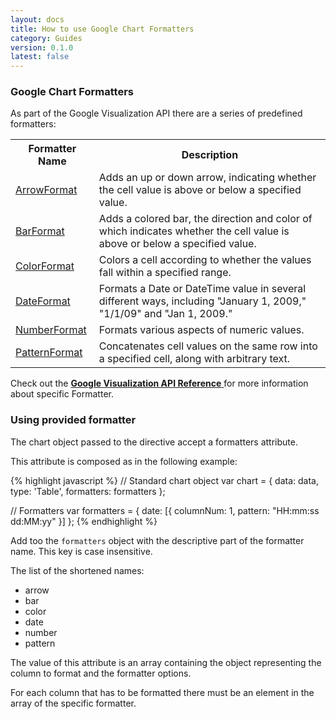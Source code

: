 ```yaml
---
layout: docs
title: How to use Google Chart Formatters
category: Guides
version: 0.1.0
latest: false
---
```


### Google Chart Formatters

As part of the Google Visualization API there are a series of predefined formatters:

<table class="table">
    <tr>
        <th>Formatter Name</th>
        <th>Description</th>
    </tr>
    <tr>
        <td>
            <a href="https://developers.google.com/chart/interactive/docs/reference#arrowformat">ArrowFormat <span class="fa fa-external-link"></span></a>
        </td>
        <td>
            Adds an up or down arrow, indicating whether the cell value is above or below a specified value.
        </td>
    </tr>
    <tr>
        <td>
            <a href="https://developers.google.com/chart/interactive/docs/reference#barformat">BarFormat <span class="fa fa-external-link"></span></a>
        </td>
        <td>
            Adds a colored bar, the direction and color of which indicates whether the cell value is above or below a specified value.
        </td>
    </tr>
    <tr>
        <td>
            <a href="https://developers.google.com/chart/interactive/docs/reference#colorformat">ColorFormat <span class="fa fa-external-link"></span></a>
        </td>
        <td>
            Colors a cell according to whether the values fall within a specified range.
        </td>
    </tr>
    <tr>
        <td>
            <a href="https://developers.google.com/chart/interactive/docs/reference#dateformat">DateFormat <span class="fa fa-external-link"></span></a>
        </td>
        <td>
            Formats a Date or DateTime value in several different ways, including "January 1, 2009," "1/1/09" and "Jan 1, 2009."
        </td>
    </tr>
    <tr>
        <td>
            <a href="https://developers.google.com/chart/interactive/docs/reference#numberformat">NumberFormat <span class="fa fa-external-link"></span></a>
        </td>
        <td>
            Formats various aspects of numeric values.
        </td>
    </tr>
    <tr>
        <td>
            <a href="https://developers.google.com/chart/interactive/docs/reference#patternformat">PatternFormat <span class="fa fa-external-link"></span></a>
        </td>
        <td>
            Concatenates cell values on the same row into a specified cell, along with arbitrary text.
        </td>
    </tr>
</table>

<div class="alert alert-info">
    <span class="fa fa-book fa-lg"></span>
    Check out the
    <a href="https://developers.google.com/chart/interactive/docs/reference?hl=en#formatters">
        <b>Google Visualization API Reference</b> <span class="fa fa-external-link"></span>
    </a>
    for more information about specific Formatter.
</div>


### Using provided formatter

The chart object passed to the directive accept a formatters attribute.

This attribute is composed as in the following example:

{% highlight javascript %}
// Standard chart object
var chart = {
    data: data,
    type: 'Table',
    formatters: formatters
};

// Formatters
var formatters = {
    date: [{
        columnNum: 1,
        pattern: "HH:mm:ss dd:MM:yy"
    }]
};
{% endhighlight %}


Add too the `formatters` object with the descriptive part of the formatter name. This key is case insensitive.

The list of the shortened names:

* arrow
* bar
* color
* date 
* number
* pattern

The value of this attribute is an array containing the object representing the column to format and the formatter options.

For each column that has to be formatted there must be an element in the array of the specific formatter.
